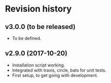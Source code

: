 Revision history
=================================

v3.0.0 (to be released)
---------------------------------

* To be defined.


v2.9.0 (2017-10-20)
---------------------------------

* Installation script working.
* Integrated with travis, circle, bats for unit tests.
* First setup, to get going with development.
